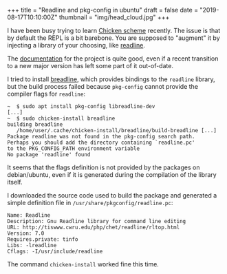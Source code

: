 +++
title = "Readline and pkg-config in ubuntu"
draft = false
date = "2019-08-17T10:10:00Z"
thumbnail = "img/head_cloud.jpg"
+++

I have been busy trying to learn [Chicken scheme](https://www.call-cc.org/) recently. 
The issue is that by default the REPL is a bit barebone. You are supposed to "augment" it 
by injecting a library of your choosing, like [readline](https://en.wikipedia.org/wiki/GNU_Readline).

The [documentation](https://wiki.call-cc.org/man/5/Getting%20started) for the project is quite good, 
even if a recent transition to a new major version has left some part of it out-of-date. 

I tried to install [breadline](http://wiki.call-cc.org/eggref/5/breadline), which provides bindings to
the `readline` library, but the build process failed because `pkg-config` cannot provide the compiler flags
for `readline`:

```
~  $ sudo apt install pkg-config libreadline-dev
[...]
~  $ sudo chicken-install breadline                                         
building breadline                                                                                         
   /home/user/.cache/chicken-install/breadline/build-breadline [...]
Package readline was not found in the pkg-config search path.                              
Perhaps you should add the directory containing `readline.pc'                                                                            
to the PKG_CONFIG_PATH environment variable                                                 
No package 'readline' found                                      
```

It seems that the flags definition is not provided by the packages on debian/ubuntu, even if it is generated during
the compilation of the library itself.

I downloaded the source code used to build the package and generated a simple definition file in `/usr/share/pkgconfig/readline.pc`:

```
Name: Readline
Description: Gnu Readline library for command line editing
URL: http://tiswww.cwru.edu/php/chet/readline/rltop.html
Version: 7.0
Requires.private: tinfo
Libs: -lreadline
Cflags: -I/usr/include/readline
```

The command `chicken-install` worked fine this time.

